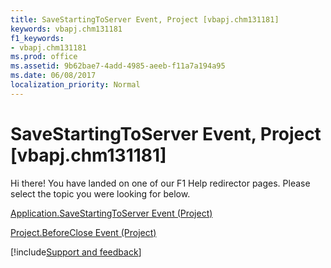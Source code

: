 ```yaml
---
title: SaveStartingToServer Event, Project [vbapj.chm131181]
keywords: vbapj.chm131181
f1_keywords:
- vbapj.chm131181
ms.prod: office
ms.assetid: 9b62bae7-4add-4985-aeeb-f11a7a194a95
ms.date: 06/08/2017
localization_priority: Normal
---
```



# SaveStartingToServer Event, Project [vbapj.chm131181]

Hi there! You have landed on one of our F1 Help redirector pages. Please select the topic you were looking for below.

[Application.SaveStartingToServer Event (Project)](https://msdn.microsoft.com/library/e9d19b19-b916-a85d-486a-4a8676998b6c%28Office.15%29.aspx)

[Project.BeforeClose Event (Project)](https://msdn.microsoft.com/library/53ee16f4-2a6f-a575-7feb-90d1b92b9b07%28Office.15%29.aspx)

[!include[Support and feedback](~/includes/feedback-boilerplate.md)]